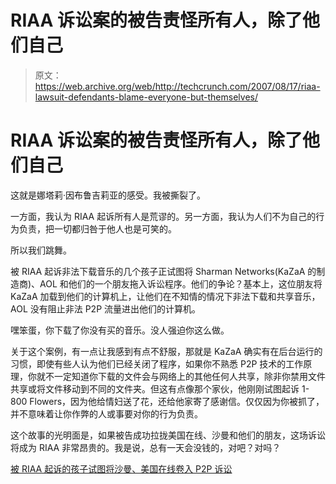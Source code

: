 # RIAA 诉讼案的被告责怪所有人，除了他们自己

> 原文：<https://web.archive.org/web/http://techcrunch.com/2007/08/17/riaa-lawsuit-defendants-blame-everyone-but-themselves/>

# RIAA 诉讼案的被告责怪所有人，除了他们自己

这就是娜塔莉·因布鲁吉莉亚的感受。我被撕裂了。

一方面，我认为 RIAA 起诉所有人是荒谬的。另一方面，我认为人们不为自己的行为负责，把一切都归咎于他人也是可笑的。

所以我们跳舞。

被 RIAA 起诉非法下载音乐的几个孩子正试图将 Sharman Networks(KaZaA 的制造商)、AOL 和他们的一个朋友拖入诉讼程序。他们的争论？基本上，这位朋友将 KaZaA 加载到他们的计算机上，让他们在不知情的情况下非法下载和共享音乐，AOL 没有阻止非法 P2P 流量进出他们的计算机。

嘿笨蛋，你下载了你没有买的音乐。没人强迫你这么做。

关于这个案例，有一点让我感到有点不舒服，那就是 KaZaA 确实有在后台运行的习惯，即使有些人认为他们已经关闭了程序，如果你不熟悉 P2P 技术的工作原理，你就不一定知道你下载的文件会与网络上的其他任何人共享，除非你禁用文件共享或将文件移动到不同的文件夹。但这有点像那个家伙，他刚刚试图起诉 1-800 Flowers，因为他给情妇送了花，还给他家寄了感谢信。仅仅因为你被抓了，并不意味着让你作弊的人或事要对你的行为负责。

这个故事的光明面是，如果被告成功拉拢美国在线、沙曼和他们的朋友，这场诉讼将成为 RIAA 非常昂贵的。我是说，总有一天会没钱的，对吧？对吗？

[被 RIAA 起诉的孩子试图将沙曼、美国在线卷入 P2P 诉讼](https://web.archive.org/web/20210119095941/http://arstechnica.com/news.ars/post/20070816-kids-sued-by-riaa-seek-to-rope-sharman-aol-into-p2p-lawsuit.html)